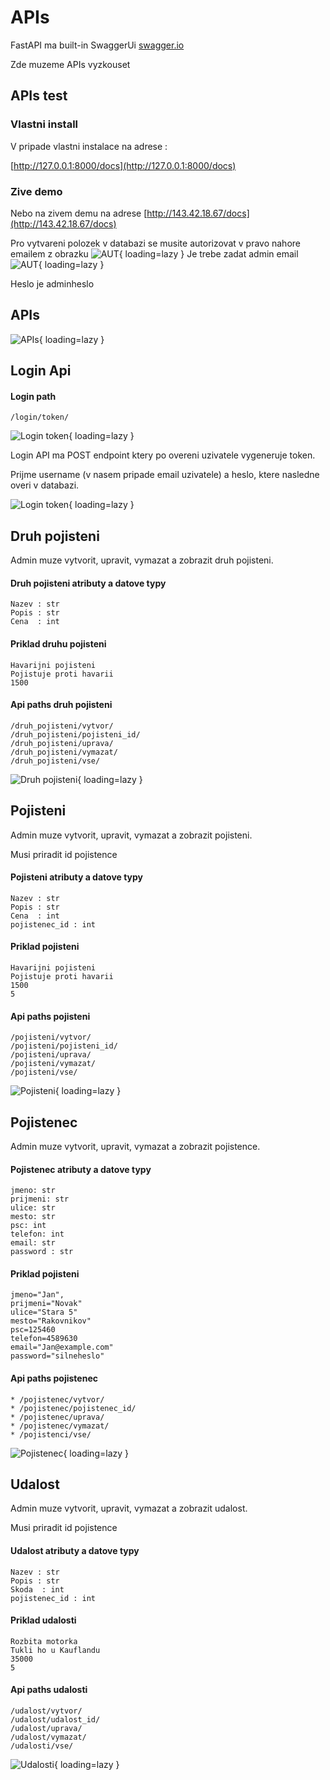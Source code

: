 # APIs
FastAPI ma built-in SwaggerUi [swagger.io](https://swagger.io/tools/swagger-ui)

Zde muzeme APIs vyzkouset

## APIs test

### Vlastni install
V pripade vlastni instalace na adrese :

[http://127.0.0.1:8000/docs](http://127.0.0.1:8000/docs)

### Zive demo
Nebo na zivem demu na adrese
[http://143.42.18.67/docs](http://143.42.18.67/docs)

Pro vytvareni polozek v databazi se musite autorizovat v pravo nahore emailem z obrazku
![AUT](img/aut2.png){ loading=lazy }
Je trebe zadat admin email
![AUT](img/aut1.png){ loading=lazy }


Heslo je adminheslo

## APIs

![APIs](img/apis1.png){ loading=lazy }

## Login Api

#### Login path

    /login/token/

![Login token](img/loginapi1.png){ loading=lazy }

Login API ma POST endpoint ktery po overeni uzivatele vygeneruje token.

Prijme username (v nasem pripade email uzivatele) a heslo, ktere nasledne overi v databazi.

![Login token](img/loginapi2.png){ loading=lazy }


## Druh pojisteni

Admin muze vytvorit, upravit, vymazat a zobrazit druh pojisteni.

#### Druh pojisteni atributy a datove typy

    Nazev : str
    Popis : str
    Cena  : int

#### Priklad druhu pojisteni

    Havarijni pojisteni
    Pojistuje proti havarii
    1500

#### Api paths druh pojisteni

    /druh_pojisteni/vytvor/
    /druh_pojisteni/pojisteni_id/
    /druh_pojisteni/uprava/
    /druh_pojisteni/vymazat/
    /druh_pojisteni/vse/

![Druh pojisteni](img/druh_pojisteni1.png){ loading=lazy }


## Pojisteni

Admin muze vytvorit, upravit, vymazat a zobrazit pojisteni.

Musi priradit id pojistence

#### Pojisteni atributy a datove typy

    Nazev : str
    Popis : str
    Cena  : int
    pojistenec_id : int

#### Priklad pojisteni

    Havarijni pojisteni
    Pojistuje proti havarii
    1500
    5

#### Api paths pojisteni

    /pojisteni/vytvor/
    /pojisteni/pojisteni_id/
    /pojisteni/uprava/
    /pojisteni/vymazat/
    /pojisteni/vse/

![Pojisteni](img/pojisteniapi1.png){ loading=lazy }

## Pojistenec

Admin muze vytvorit, upravit, vymazat a zobrazit pojistence.

#### Pojistenec atributy a datove typy

    jmeno: str
    prijmeni: str
    ulice: str
    mesto: str
    psc: int
    telefon: int
    email: str
    password : str

#### Priklad pojisteni

    jmeno="Jan",
    prijmeni="Novak"
    ulice="Stara 5"
    mesto="Rakovnikov"
    psc=125460
    telefon=4589630
    email="Jan@example.com"
    password="silneheslo"

#### Api paths pojistenec

    * /pojistenec/vytvor/
    * /pojistenec/pojistenec_id/
    * /pojistenec/uprava/
    * /pojistenec/vymazat/
    * /pojistenci/vse/

![Pojistenec](img/pojistenecapi1.png){ loading=lazy }

## Udalost

Admin muze vytvorit, upravit, vymazat a zobrazit udalost.

Musi priradit id pojistence

#### Udalost atributy a datove typy

    Nazev : str
    Popis : str
    Skoda  : int
    pojistenec_id : int

#### Priklad udalosti

    Rozbita motorka
    Tukli ho u Kauflandu
    35000
    5

#### Api paths udalosti

    /udalost/vytvor/
    /udalost/udalost_id/
    /udalost/uprava/
    /udalost/vymazat/
    /udalosti/vse/

![Udalosti](img/udalostiapi1.png){ loading=lazy }
